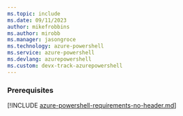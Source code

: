 ```yaml
---
ms.topic: include
ms.date: 09/11/2023
author: mikefrobbins
ms.author: mirobb
ms.manager: jasongroce
ms.technology: azure-powershell
ms.service: azure-powershell
ms.devlang: azurepowershell
ms.custom: devx-track-azurepowershell
---
```


### Prerequisites

[!INCLUDE [azure-powershell-requirements-no-header.md](./azure-powershell-requirements-no-header.md)]
